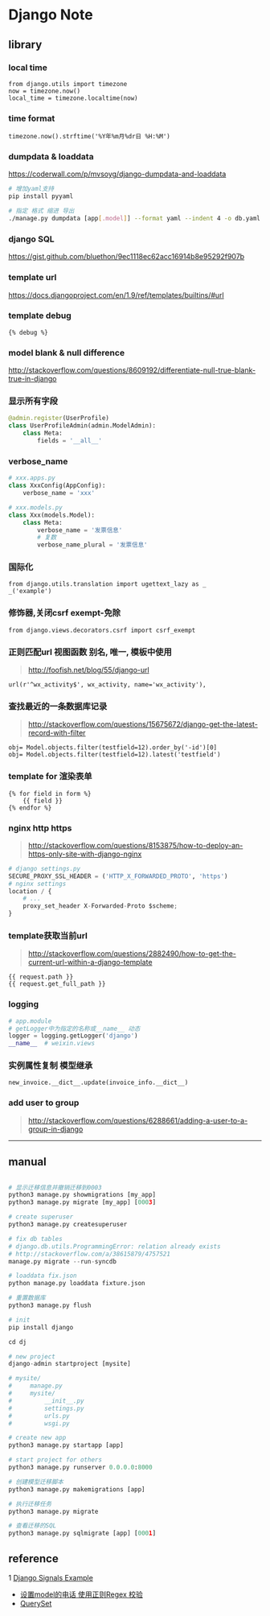 Django Note
===========

library
-------

### local time

    from django.utils import timezone
    now = timezone.now()
    local_time = timezone.localtime(now)

### time format

    timezone.now().strftime('%Y年%m月%dr日 %H:%M')

### dumpdata & loaddata

<https://coderwall.com/p/mvsoyg/django-dumpdata-and-loaddata>

``` bash
# 增加yaml支持
pip install pyyaml

# 指定 格式 缩进 导出
./manage.py dumpdata [app[.model]] --format yaml --indent 4 -o db.yaml
```

### django SQL

<https://gist.github.com/bluethon/9ec1118ec62acc16914b8e95292f907b>

### template url

<https://docs.djangoproject.com/en/1.9/ref/templates/builtins/#url>

### template debug

    {% debug %}

### model blank & null difference

<http://stackoverflow.com/questions/8609192/differentiate-null-true-blank-true-in-django>

### 显示所有字段

``` python
@admin.register(UserProfile)
class UserProfileAdmin(admin.ModelAdmin):
    class Meta:
        fields = '__all__'
```

### verbose_name

``` python
# xxx.apps.py
class XxxConfig(AppConfig):
    verbose_name = 'xxx'
```

``` python
# xxx.models.py
class Xxx(models.Model):
    class Meta:
        verbose_name = '发票信息'
        # 复数
        verbose_name_plural = '发票信息'
```

### 国际化

    from django.utils.translation import ugettext_lazy as _
    _('example')

### 修饰器,关闭csrf exempt-免除

    from django.views.decorators.csrf import csrf_exempt

###       正则匹配url     视图函数        别名, 唯一, 模板中使用

> <http://foofish.net/blog/55/django-url>

    url(r'^wx_activity$', wx_activity, name='wx_activity'),

### 查找最近的一条数据库记录
> <http://stackoverflow.com/questions/15675672/django-get-the-latest-record-with-filter>

    obj= Model.objects.filter(testfield=12).order_by('-id')[0]
    obj= Model.objects.filter(testfield=12).latest('testfield')

### template for 渲染表单

    {% for field in form %}
        {{ field }}
    {% endfor %}

### nginx http https

> <http://stackoverflow.com/questions/8153875/how-to-deploy-an-https-only-site-with-django-nginx>

``` python
# django settings.py
SECURE_PROXY_SSL_HEADER = ('HTTP_X_FORWARDED_PROTO', 'https')
# nginx settings
location / {
    # ... 
    proxy_set_header X-Forwarded-Proto $scheme;
}
```

### template获取当前url

> <http://stackoverflow.com/questions/2882490/how-to-get-the-current-url-within-a-django-template>

    {{ request.path }}
    {{ request.get_full_path }}

### logging

``` python
# app.module
# getLogger中为指定的名称或__name__ 动态
logger = logging.getLogger('django')
__name__  # weixin.views
```

### 实例属性复制 模型继承

    new_invoice.__dict__.update(invoice_info.__dict__)

### add user to group

> <http://stackoverflow.com/questions/6288661/adding-a-user-to-a-group-in-django>

---



manual
------

``` python

# 显示迁移信息并撤销迁移到0003
python3 manage.py showmigrations [my_app]
python3 manage.py migrate [my_app] [0003]

# create superuser
python3 manage.py createsuperuser

# fix db tables
# django.db.utils.ProgrammingError: relation already exists
# http://stackoverflow.com/a/38615879/4757521
manage.py migrate --run-syncdb

# loaddata fix.json
python manage.py loaddata fixture.json

# 重置数据库
python3 manage.py flush

# init
pip install django

cd dj

# new project
django-admin startproject [mysite]

# mysite/
#     manage.py
#     mysite/
#         __init__.py
#         settings.py
#         urls.py
#         wsgi.py

# create new app
python3 manage.py startapp [app]

# start project for others
python3 manage.py runserver 0.0.0.0:8000

# 创建模型迁移脚本
python3 manage.py makemigrations [app]

# 执行迁移任务
python3 manage.py migrate

# 查看迁移的SQL
python3 manage.py sqlmigrate [app] [0001]

```

reference
---------

1 [Django Signals Example](http://www.koopman.me/2015/01/django-signals-example/)
- [设置model的电话 使用正则Regex 校验](http://stackoverflow.com/questions/19130942/whats-the-best-way-to-store-phone-number-in-django-models)
- [QuerySet](https://docs.djangoproject.com/en/dev/ref/models/querysets/)
